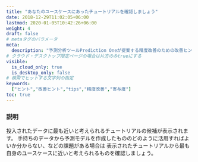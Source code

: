 ```yaml
---
title: "あなたのユースケースにあったチュートリアルを確認しましょう"
date: 2018-12-29T11:02:05+06:00
lastmod: 2020-01-05T10:42:26+06:00
weight: 4
draft: false
# metaタグのパラメータ
meta:
  description: "予測分析ツールPrediction Oneが提案する精度改善のための改善ヒントについて説明するページです。"
# クラウド・デスクトップ限定ページの場合は片方のみtrueにする
visible:
  is_cloud_only: true
  is_desktop_only: false
# 検索でヒットする文字列の指定
keywords:
  ["ヒント","改善ヒント","tips","精度改善","寄与度"]
toc: true
---
```


### 説明

投入されたデータに最も近いと考えられるチュートリアルの候補が表示されます。
手持ちのデータから予測モデルを作成したもののどのように活用すればよいか分からない、などの課題がある場合は
表示されたチュートリアルから最も自身のユースケースに近いと考えられるものを確認しましょう。

